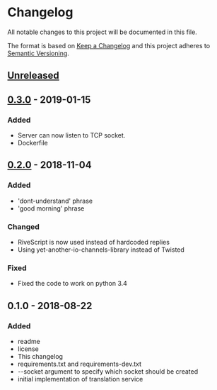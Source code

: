 # Changelog
All notable changes to this project will be documented in this file.

The format is based on [Keep a Changelog](http://keepachangelog.com/en/1.0.0/)
and this project adheres to [Semantic Versioning](http://semver.org/spec/v2.0.0.html).

## [Unreleased]

## [0.3.0] - 2019-01-15
### Added
- Server can now listen to TCP socket.
- Dockerfile

## [0.2.0] - 2018-11-04
### Added
- 'dont-understand' phrase
- 'good morning' phrase

### Changed
- RiveScript is now used instead of hardcoded replies
- Using yet-another-io-channels-library instead of Twisted

### Fixed
- Fixed the code to work on python 3.4

## 0.1.0 - 2018-08-22
### Added
- readme
- license
- This changelog
- requirements.txt and requirements-dev.txt
- --socket argument to specify which socket should be created
- initial implementation of translation service

[Unreleased]: https://github.com/aragaer/pa2human/compare/v0.3.0...HEAD
[0.3.0]: https://github.com/aragaer/pa2human/compare/v0.2.0...v0.3.0
[0.2.0]: https://github.com/aragaer/pa2human/compare/v0.1.0...v0.2.0

